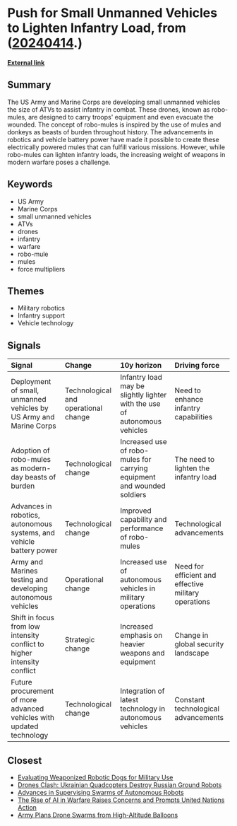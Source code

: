 # __Push for Small Unmanned Vehicles to Lighten Infantry Load__, from ([20240414](https://kghosh.substack.com/p/20240414).)

__[External link](https://www.popularmechanics.com/military/weapons/a46976855/the-army-and-marines-are-both-pursuing-robo-mules/)__



## Summary

The US Army and Marine Corps are developing small unmanned vehicles the size of ATVs to assist infantry in combat. These drones, known as robo-mules, are designed to carry troops' equipment and even evacuate the wounded. The concept of robo-mules is inspired by the use of mules and donkeys as beasts of burden throughout history. The advancements in robotics and vehicle battery power have made it possible to create these electrically powered mules that can fulfill various missions. However, while robo-mules can lighten infantry loads, the increasing weight of weapons in modern warfare poses a challenge.

## Keywords

* US Army
* Marine Corps
* small unmanned vehicles
* ATVs
* drones
* infantry
* warfare
* robo-mule
* mules
* force multipliers

## Themes

* Military robotics
* Infantry support
* Vehicle technology

## Signals

| Signal                                                                  | Change                               | 10y horizon                                                               | Driving force                                        |
|:------------------------------------------------------------------------|:-------------------------------------|:--------------------------------------------------------------------------|:-----------------------------------------------------|
| Deployment of small, unmanned vehicles by US Army and Marine Corps      | Technological and operational change | Infantry load may be slightly lighter with the use of autonomous vehicles | Need to enhance infantry capabilities                |
| Adoption of robo-mules as modern-day beasts of burden                   | Technological change                 | Increased use of robo-mules for carrying equipment and wounded soldiers   | The need to lighten the infantry load                |
| Advances in robotics, autonomous systems, and vehicle battery power     | Technological change                 | Improved capability and performance of robo-mules                         | Technological advancements                           |
| Army and Marines testing and developing autonomous vehicles             | Operational change                   | Increased use of autonomous vehicles in military operations               | Need for efficient and effective military operations |
| Shift in focus from low intensity conflict to higher intensity conflict | Strategic change                     | Increased emphasis on heavier weapons and equipment                       | Change in global security landscape                  |
| Future procurement of more advanced vehicles with updated technology    | Technological change                 | Integration of latest technology in autonomous vehicles                   | Constant technological advancements                  |

## Closest

* [Evaluating Weaponized Robotic Dogs for Military Use](b4ca85b78b31c34fb75c36305ef4ca7f)
* [Drones Clash: Ukrainian Quadcopters Destroy Russian Ground Robots](e1c2bc61b45e6587c4cc278532416665)
* [Advances in Supervising Swarms of Autonomous Robots](6dd300585482d1bda14bc77899469c10)
* [The Rise of AI in Warfare Raises Concerns and Prompts United Nations Action](7f25552b9124a4dc3833e782ef331275)
* [Army Plans Drone Swarms from High-Altitude Balloons](4d4f8bb17a5a7e5a852786591e70ffc8)